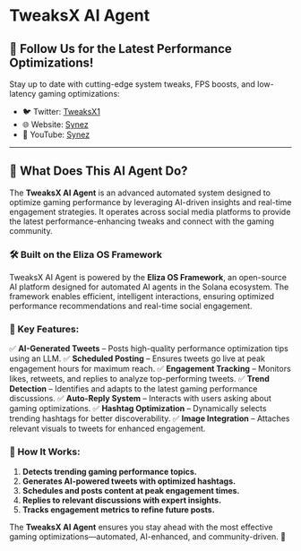 # **TweaksX AI Agent**

## **📢 Follow Us for the Latest Performance Optimizations!**
Stay up to date with cutting-edge system tweaks, FPS boosts, and low-latency gaming optimizations:

- 🐦 Twitter: [TweaksX1](https://x.com/TweaksX1)
- 🌐 Website: [Synez](https://synez.net/)
- 🎥 YouTube: [Synez](https://www.youtube.com/@synez)

---

## **🤖 What Does This AI Agent Do?**
The **TweaksX AI Agent** is an advanced automated system designed to optimize gaming performance by leveraging AI-driven insights and real-time engagement strategies. It operates across social media platforms to provide the latest performance-enhancing tweaks and connect with the gaming community.

### **🛠 Built on the Eliza OS Framework**
TweaksX AI Agent is powered by the **Eliza OS Framework**, an open-source AI platform designed for automated AI agents in the Solana ecosystem. The framework enables efficient, intelligent interactions, ensuring optimized performance recommendations and real-time social engagement.

### **🔹 Key Features:**
✅ **AI-Generated Tweets** – Posts high-quality performance optimization tips using an LLM.
✅ **Scheduled Posting** – Ensures tweets go live at peak engagement hours for maximum reach.
✅ **Engagement Tracking** – Monitors likes, retweets, and replies to analyze top-performing tweets.
✅ **Trend Detection** – Identifies and adapts to the latest gaming performance discussions.
✅ **Auto-Reply System** – Interacts with users asking about gaming optimizations.
✅ **Hashtag Optimization** – Dynamically selects trending hashtags for better discoverability.
✅ **Image Integration** – Attaches relevant visuals to tweets for enhanced engagement.

### **🔧 How It Works:**
1. **Detects trending gaming performance topics.**
2. **Generates AI-powered tweets with optimized hashtags.**
3. **Schedules and posts content at peak engagement times.**
4. **Replies to relevant discussions with expert insights.**
5. **Tracks engagement metrics to refine future posts.**

The **TweaksX AI Agent** ensures you stay ahead with the most effective gaming optimizations—automated, AI-enhanced, and community-driven. 🚀

